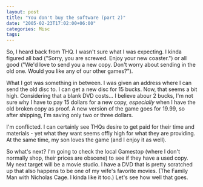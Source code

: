 ```yaml
---
layout: post
title: "You don't buy the software (part 2)"
date: "2005-02-23T17:02:00+06:00"
categories: Misc 
tags: 
---
```


So, I heard back from THQ. I wasn't sure what I was expecting. I kinda figured all bad ("Sorry, you are screwed. Enjoy your new coaster.") or all good ("We'd love to send you a new copy. Don't worry about sending in the old one. Would you like any of our other games?"). 

What I got was something in between. I was given an address where I can send the old disc to. I can get a new disc for 15 bucks. Now, that seems a bit high. Considering that a blank DVD costs... I believe abour 2 bucks, I'm not sure why I have to pay 15 dollars for a new copy, <i>especially</i> when I have the old broken copy as proof. A new version of the game goes for 19.99, so after shipping, I'm saving only two or three dollars. 

I'm conflicted. I can certainly see THQs desire to get paid for their time and materials - yet what they want seems offly high for what they are providing. At the same time, my son loves the game (and I enjoy it as well). 

So what's next? I'm going to check the local Gamestop (where I don't normally shop, their prices are obscene) to see if they have a used copy. My next target will be a movie studio. I have a DVD that is pretty scratched up that also happens to be one of my wife's favorite movies. (The Family Man with Nicholas Cage. I kinda like it too.) Let's see how well that goes.